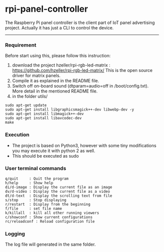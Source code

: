 # rpi-panel-controller
The Raspberry Pi panel controller is the client part of IoT panel advertising project.
Actually it has just a CLI to control the device.

-------------------

### Requirement
Before start using this, please follow this instruction:
1. download the project hzeller/rpi-rgb-led-matrix :
https://github.com/hzeller/rpi-rgb-led-matrix/
This is the open source driver for matrix panels.
2. Compile it as explained in the README file.
3. Switch off on-board sound (dtparam=audio=off in /boot/config.txt). More detail in the mentioned README file.
4. in the folder utils/
```
sudo apt-get update
sudo apt-get install libgraphicsmagick++-dev libwebp-dev -y
sudo apt-get install libmagick++-dev
sudo apt-get install libavcodec-dev
make 
```

### Execution
- The project is based on Python3, however with some tiny modifications you may execute it with python 2 as well.
- This should be executed as sudo

### User terminal commands 
```
q/quit     : Quit the program
h/help     : Show help
di/d-image : Display the current file as an image
dv/d-video : Display the current file as a video
dt/d-text  : Display the scrolling text from file
s/stop     : Stop displaying
r/restart  : Display from the beginning
f/file     : set file name
k/killall  : kill all other running viewers
c/showconf : Show current configurations
rc/reloadconf : Reload configuration file
```

### Logging
The log file will generated in the same folder.
